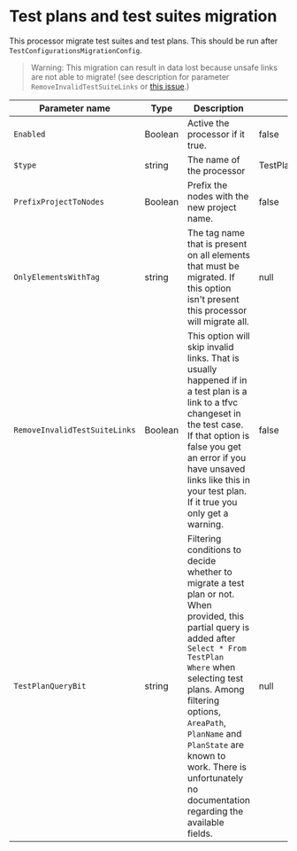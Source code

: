 # Test plans and test suites migration

This processor migrate test suites and test plans. This should be run after `TestConfigurationsMigrationConfig`.

> Warning: This migration can result in data lost because unsafe links are not able to migrate! (see description for parameter `RemoveInvalidTestSuiteLinks` or [this issue](https://github.com/nkdAgility/azure-devops-migration-tools/issues/178).)

| Parameter name                | Type    | Description                                 | Default Value                            |
|-------------------------------|---------|---------------------------------------------|------------------------------------------|
| `Enabled`                     | Boolean | Active the processor if it true.            | false
| `$type`                       | string  | The name of the processor                   | TestPlansAndSuitesMigrationConfig
| `PrefixProjectToNodes`        | Boolean | Prefix the nodes with the new project name. | false
| `OnlyElementsWithTag`         | string  | The tag name that is present on all elements that must be migrated. If this option isn't present this processor will migrate all. | null
| `RemoveInvalidTestSuiteLinks` | Boolean | This option will skip invalid links. That is usually happened if in a test plan is a link to a tfvc changeset in the test case.<br>If that option is false you get an error if you have unsaved links like this in your test plan. If it true you only get a warning. | false
| `TestPlanQueryBit`            | string  | Filtering conditions to decide whether to migrate a test plan or not. When provided, this partial query is added after `Select * From TestPlan Where` when selecting test plans. Among filtering options, `AreaPath`, `PlanName` and `PlanState` are known to work. There is unfortunately no documentation regarding the available fields. | null

